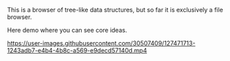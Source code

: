 This is a browser of tree-like data structures, but so far it is exclusively a file browser.

Here demo where you can see core ideas.  
  


https://user-images.githubusercontent.com/30507409/127471713-1243adb7-e4b4-4b8c-a569-e9decd57140d.mp4

